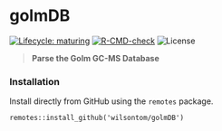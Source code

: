 # golmDB

[![Lifecycle: maturing](https://img.shields.io/badge/lifecycle-maturing-blue.svg)](https://www.tidyverse.org/lifecycle/#maturing) [![R-CMD-check](https://github.com/wilsontom/golmDB/actions/workflows/R-CMD-check.yaml/badge.svg?branch=master)](https://github.com/wilsontom/golmDB/actions/workflows/R-CMD-check.yaml) ![License](https://img.shields.io/badge/license-GNU%20GPL%20v3.0-blue.svg "GNU GPL v3.0")

> **Parse the Golm GC-MS Database**

### Installation

Install directly from GitHub using the `remotes` package.

`remotes::install_github('wilsontom/golmDB')`

